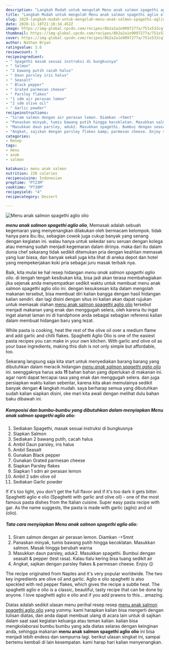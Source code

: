 ```yaml
---
description: "Langkah Mudah untuk mengolah Menu anak salmon spagethi aglio olio yang simpel"
title: "Langkah Mudah untuk mengolah Menu anak salmon spagethi aglio olio yang simpel"
slug: 1829-langkah-mudah-untuk-mengolah-menu-anak-salmon-spagethi-aglio-olio-yang-simpel
date: 2020-11-18T21:18:34.452Z
image: https://img-global.cpcdn.com/recipes/8b2a2a1e9097277a/751x532cq70/menu-anak-salmon-spagethi-aglio-olio-foto-resep-utama.jpg
thumbnail: https://img-global.cpcdn.com/recipes/8b2a2a1e9097277a/751x532cq70/menu-anak-salmon-spagethi-aglio-olio-foto-resep-utama.jpg
cover: https://img-global.cpcdn.com/recipes/8b2a2a1e9097277a/751x532cq70/menu-anak-salmon-spagethi-aglio-olio-foto-resep-utama.jpg
author: Nathan Bryan
ratingvalue: 3.6
reviewcount: 3
recipeingredient:
- " Spagethi masak sesuai instruksi di bungkusnya"
- " Salmon"
- "2 bawang putih cacah halus"
- " Daun parsley iris halus"
- " Seasalt"
- " Black pepper"
- " Grated parmesan cheese"
- " Parsley flakes"
- "1 sdm air perasan lemon"
- "2 sdm olive oil"
- " Garlic powder"
recipeinstructions:
- "Siram salmon dengan air perasan lemon. Diamkan -+5mnt"
- "Panaskan minyak, tumis bawang putih hingga kecoklatan. Masukkan salmon. Masak hingga berubah warna"
- "Masukkan daun parsley, aduk2. Masukkan spagethi. Bumbui dengan seasalt &amp; pepper (test rasa). Kalau tlalu kering bisa tuang sedikit air"
- "Angkat, sajikan dengan parsley flakes &amp; parmesan cheese. Enjoy 😉"
categories:
- Resep
tags:
- menu
- anak
- salmon

katakunci: menu anak salmon 
nutrition: 238 calories
recipecuisine: Indonesian
preptime: "PT23M"
cooktime: "PT38M"
recipeyield: "4"
recipecategory: Dessert

---
```



![Menu anak salmon spagethi aglio olio](https://img-global.cpcdn.com/recipes/8b2a2a1e9097277a/751x532cq70/menu-anak-salmon-spagethi-aglio-olio-foto-resep-utama.jpg)

<b><i>menu anak salmon spagethi aglio olio</i></b>, Memasak adalah sebuah kegemaran yang menyenangkan dilakukan oleh bermacam kelompok. tidak hanya para ibu ibu, sebagian cowok juga cukup banyak yang senang dengan kegiatan ini. walau hanya untuk sekedar seru seruan dengan kolega atau memang sudah menjadi kegemaran dalam dirinya. maka dari itu dalam dunia chef sekarang tidak sedikit ditemukan pria dengan keahlian memasak yang luar biasa, dan banyak sekali juga kita lihat di aneka depot dan hotel yang mempekerjakan koki pria sebagai juru masak terbaik nya.

Baik, kita mulai ke hal resep hidangan <i>menu anak salmon spagethi aglio olio</i>. di tengah tengah kesibukan kita, bisa jadi akan terasa membahagiakan jika sejenak anda menyempatkan sedikit waktu untuk membuat menu anak salmon spagethi aglio olio ini. dengan kesuksesan kita dalam mengolah makanan tersebut, bisa membuat diri kalian bangga dengan hasil hidangan kalian sendiri. dan lagi disini dengan situs ini kalian akan dapat rujukan untuk memasak olahan <u>menu anak salmon spagethi aglio olio</u> tersebut menjadi makanan yang enak dan menggugah selera, oleh karena itu ingat ingat alamat laman ini di handphone anda sebagai sebagian referensi kalian dalam membuat hidangan baru yang lezat.

While pasta is cooking, heat the rest of the olive oil over a medium flame and add garlic and chilli flakes. Spaghetti Aglio Olio is one of the easiest pasta recipes you can make in your own kitchen. With garlic and olive oil as your base ingredients, making this dish is not only simple but affordable, too.


Sekarang langsung saja kita start untuk menyediakan barang barang yang dibutuhkan dalam meracik hidangan <u><i>menu anak salmon spagethi aglio olio</i></u> ini. seenggaknya harus ada <b>11</b> bahan bahan yang diperlukan di makanan ini. agar nanti dapat tercapai rasa yang enak dan menggugah selera. dan juga persiapkan waktu kalian sebentar, karena kita akan memulainya sedikit banyak dengan <b>4</b> langkah mudah. saya berharap semua yang dibutuhkan sudah kalian siapkan disini, oke mari kita awali dengan melihat dulu bahan baku dibawah ini.

<!--inarticleads1-->

##### Komposisi dan bumbu-bumbu yang dibutuhkan dalam menyiapkan Menu anak salmon spagethi aglio olio:

1. Sediakan  Spagethi, masak sesuai instruksi di bungkusnya
1. Siapkan  Salmon
1. Sediakan 2 bawang putih, cacah halus
1. Ambil  Daun parsley, iris halus
1. Ambil  Seasalt
1. Gunakan  Black pepper
1. Gunakan  Grated parmesan cheese
1. Siapkan  Parsley flakes
1. Siapkan 1 sdm air perasan lemon
1. Ambil 2 sdm olive oil
1. Sediakan  Garlic powder


If it&#39;s too light, you don&#39;t get the full flavor and if it&#39;s too dark it gets bitter. Spaghetti aglio e olio (Spaghetti with garlic and olive oil) - one of the most famous pasta dishes from the Italian cuisine. Super easy pasta recipe with gar. As the name suggests, the pasta is made with garlic (aglio) and oil (olio). 

<!--inarticleads2-->

##### Tata cara menyiapkan Menu anak salmon spagethi aglio olio:

1. Siram salmon dengan air perasan lemon. Diamkan -+5mnt
1. Panaskan minyak, tumis bawang putih hingga kecoklatan. Masukkan salmon. Masak hingga berubah warna
1. Masukkan daun parsley, aduk2. Masukkan spagethi. Bumbui dengan seasalt &amp; pepper (test rasa). Kalau tlalu kering bisa tuang sedikit air
1. Angkat, sajikan dengan parsley flakes &amp; parmesan cheese. Enjoy 😉


The recipe originated from Naples and it&#39;s very popular worldwide. The two key ingredients are olive oil and garlic. Aglio e olio spaghetti is also speckled with red pepper flakes, which gives the recipe a subtle heat. The spaghetti aglio e olio is a classic, beautiful, tasty recipe that can be done by anyone. I love spaghetti aglio e olio and if you add prawns to this… amazing. 

Diatas adalah sedikit ulasan menu perihal resep resep <u>menu anak salmon spagethi aglio olio</u> yang yummy. kami harapkan kalian bisa mengerti dengan tulisan diatas, dan anda dapat membuat ulang di acara lain untuk di sajikan dalam saat saat kegiatan keluarga atau teman kalian. kalian bisa mengkolaborasi bumbu bumbu yang ada diatas selaras dengan keinginan anda, sehingga makanan <b>menu anak salmon spagethi aglio olio</b> ini bisa menjadi lebih endess dan sempurna lagi. berikut ulasan singkat ini, sampai bertemu kembali di lain kesempatan. kami harap hari kalian menyenangkan.
